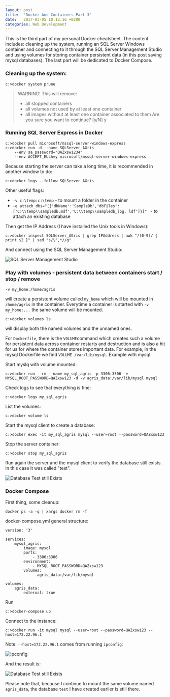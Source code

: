 ```yaml
---
layout: post
title:  "Docker And Containers Part 3"
date:   2017-03-05 10:12:16 +0200
categories: Web Development
---
```

This is the third part of my personal Docker cheatsheet. The content includes: cleaning up the system, running an SQL Server Windows container and connecting to it through the SQL Server Management Studio and using volumes for storing container persistent data (in this post saving mysql databases). The last part will be dedicated to Docker Compose.

### Cleaning up the system:

```
c:>docker system prune 
```

>WARNING! This will remove:
>    - all stopped containers
>    - all volumes not used by at least one container
>    - all images without at least one container associated to them
>Are you sure you want to continue? [y/N] y

### Running SQL Server Express in Docker

```
c:>docker pull microsoft/mssql-server-windows-express
c:>docker run -d --name SQLServer_AGris 
    --env sa_password="QAZxsw1234" 
    --env ACCEPT_EULA=y microsoft/mssql-server-windows-express
```

Because starting the server can take a long time, it is recommended in another window to do:

```
c:>docker logs --follow SQLServer_AGris
```

Other useful flags:

- `-v c:\temp:c:\temp` - to mount a folder in the container
- `-e attach_dbs="[{'dbName':'SampleDb','dbFiles':['C:\\temp\\sampledb.mdf','C:\\temp\\sampledb_log. ldf']}]" ` - to attach an existing database

Then get the IP Address (I have installed the Unix tools in Windows):

```
c:>docker inspect SQLServer_AGris | grep IPAddress | awk "/[0-9]/ { print $2 }" | sed "s/\",*//g"
```

And connect using the SQL Server Management Studio:

![SQL Server Management Studio]({{site.url}}/assets/docker_3_1.png)


### Play with volumes - persistent data between containers start / stop / remove

```
-v my_home:/home/agris
```

will create a persistent volume called `my_home` which will be mounted in `/home/agris` in the container. Everytime a container is started with `-v my_home:...` the same volume will be mounted.

```
c:>docker volumes ls
```

will display both the named volumes and the unnamed ones.

For `Dockerfile`, there is the `VOLUME`command which creates such a volume for persistent data across container restarts and destruction and is also a hit for us for where the container stores important data. 
For example, in the mysql Dockerfile we find `VOLUME /var/lib/mysql`. Example with mysql:


Start myslq with volume mounted:

```
c:>docker run --rm --name my_sql_agris -p 3306:3306 -e MYSQL_ROOT_PASSWORD=QAZxsw123 -d -v agris_data:/var/lib/mysql mysql
```

Check logs to see that everything is fine:

```
c:>docker logs my_sql_agris
```

List the volumes:

```
c:>docker volume ls
```

Start the mysql client to create a database:

```
c:>docker exec -it my_sql_agris mysql --user=root --password=QAZxsw123
```

Stop the server container:

```
c:>docker stop my_sql_agris
```

Run again the server and the mysql client to verify the database still exists. In this case it was called "test".

![Database Test still Exists]({{site.url}}/assets/docker_3_2.png)

### Docker Compose

First thing, some cleanup:

```
docker ps -a -q | xargs docker rm -f
```

docker-compose.yml general structure:

```
version: '3'

services:
    mysql_agris:
        image: mysql
        ports:
            - 3306:3306
        environment:
            - MYSQL_ROOT_PASSWORD=QAZxsw123
        volumes:
            - agris_data:/var/lib/mysql

volumes:
    agris_data:
        external: true
```

Run 

```
c:>docker-compose up
```

Connect to the instance:

```
c:>docker run -it mysql mysql --user=root --password=QAZxsw123 --host=172.22.96.1
```

Note: `--host=172.22.96.1` comes from running `ipconfig`:

![ipconfig]({{site.url}}/assets/docker_3_3.png)

And the result is:

![Database Test still Exists]({{site.url}}/assets/docker_3_4.png)

Please note that, because I continue to mount the same volume named `agris_data`, the database `test` I have created earlier is still there.



